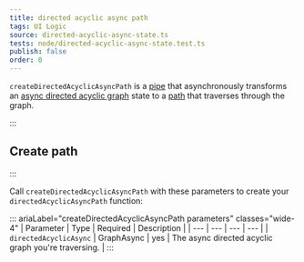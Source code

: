 ```yaml
---
title: directed acyclic async path
tags: UI Logic
source: directed-acyclic-async-state.ts
tests: node/directed-acyclic-async-state.test.ts
publish: false
order: 0
---
```


`createDirectedAcyclicAsyncPath` is a [pipe](/docs/logic/pipes-overview) that asynchronously transforms an [async directed acyclic graph](/docs/logic/graph-overview#async-graph) state to a [path](/docs/logic/graph-overview#path) that traverses through the graph.


:::
## Create path
:::

Call `createDirectedAcyclicAsyncPath` with these parameters to create your `directedAcyclicAsyncPath` function:

::: ariaLabel="createDirectedAcyclicAsyncPath parameters" classes="wide-4"
| Parameter | Type | Required | Description |
| --- | --- | --- | --- |
| `directedAcyclicAsync` | GraphAsync | yes | The async directed acyclic graph you're traversing. |
:::

